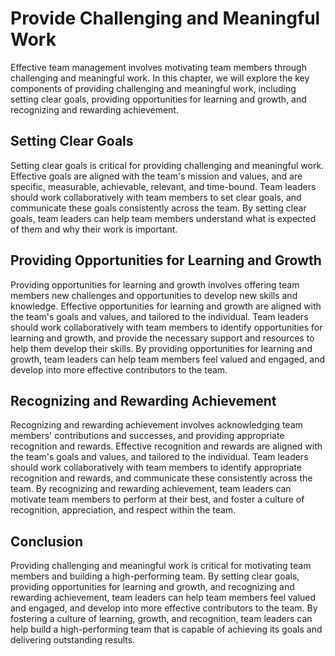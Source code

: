 # Provide Challenging and Meaningful Work

Effective team management involves motivating team members through challenging and meaningful work. In this chapter, we will explore the key components of providing challenging and meaningful work, including setting clear goals, providing opportunities for learning and growth, and recognizing and rewarding achievement.

## Setting Clear Goals

Setting clear goals is critical for providing challenging and meaningful work. Effective goals are aligned with the team's mission and values, and are specific, measurable, achievable, relevant, and time-bound. Team leaders should work collaboratively with team members to set clear goals, and communicate these goals consistently across the team. By setting clear goals, team leaders can help team members understand what is expected of them and why their work is important.

## Providing Opportunities for Learning and Growth

Providing opportunities for learning and growth involves offering team members new challenges and opportunities to develop new skills and knowledge. Effective opportunities for learning and growth are aligned with the team's goals and values, and tailored to the individual. Team leaders should work collaboratively with team members to identify opportunities for learning and growth, and provide the necessary support and resources to help them develop their skills. By providing opportunities for learning and growth, team leaders can help team members feel valued and engaged, and develop into more effective contributors to the team.

## Recognizing and Rewarding Achievement

Recognizing and rewarding achievement involves acknowledging team members' contributions and successes, and providing appropriate recognition and rewards. Effective recognition and rewards are aligned with the team's goals and values, and tailored to the individual. Team leaders should work collaboratively with team members to identify appropriate recognition and rewards, and communicate these consistently across the team. By recognizing and rewarding achievement, team leaders can motivate team members to perform at their best, and foster a culture of recognition, appreciation, and respect within the team.

## Conclusion

Providing challenging and meaningful work is critical for motivating team members and building a high-performing team. By setting clear goals, providing opportunities for learning and growth, and recognizing and rewarding achievement, team leaders can help team members feel valued and engaged, and develop into more effective contributors to the team. By fostering a culture of learning, growth, and recognition, team leaders can help build a high-performing team that is capable of achieving its goals and delivering outstanding results.
